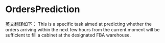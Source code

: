 # OrdersPrediction
英文翻译如下：  This is a specific task aimed at predicting whether the orders arriving within the next few hours from the current moment will be sufficient to fill a cabinet at the designated FBA warehouse.
